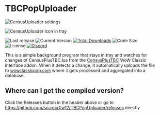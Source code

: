 # TBCPopUploader
![CensusUploader settings](https://i.ibb.co/m0XtQnt/Census-Uploader02.png)

![CensusUploader icon in tray](https://i.ibb.co/2YDqVgb/Census-Uploader01.png)

![Last release](https://img.shields.io/github/release-date/christophrus/CensusUploader.svg) ![Current Version](https://img.shields.io/github/tag/christophrus/CensusUploader.svg) [![Total Downloads](https://img.shields.io/github/downloads/christophrus/CensusUploader/total.svg)]((https://github.com/christophrus/CensusUploader/releases/latest))  ![Code Size](https://img.shields.io/github/languages/code-size/christophrus/CensusUploader.svg) ![License](https://img.shields.io/github/license/christophrus/CensusUploader.svg?label=license) [![Discord](https://img.shields.io/discord/591950767640936500.svg)](https://discordapp.com/invite/MYPWGkv)

This is a simple background program that stays in tray and watches for changes of CensusPlusTBC.lua from the [CensusPlusTBC](https://www.curseforge.com/wow/addons/censusplustbc) WoW Classic interface addon.
When it detects a change, it automatically uploads the file to [wowclassicpop.com](https://wowclassicpop.com) where it gets processed and aggregated into a database.

## Where can I get the compiled version?
Click the Releases button in the header above or go to https://github.com/scarecr0w12/TBCPopUploader/releases directly
